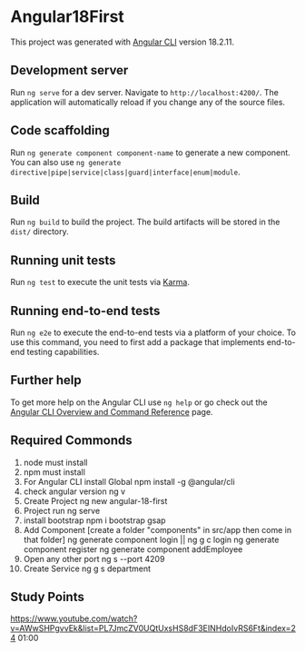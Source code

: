 # Angular18First

This project was generated with [Angular CLI](https://github.com/angular/angular-cli) version 18.2.11.

## Development server

Run `ng serve` for a dev server. Navigate to `http://localhost:4200/`. The application will automatically reload if you change any of the source files.

## Code scaffolding

Run `ng generate component component-name` to generate a new component. You can also use `ng generate directive|pipe|service|class|guard|interface|enum|module`.

## Build

Run `ng build` to build the project. The build artifacts will be stored in the `dist/` directory.

## Running unit tests

Run `ng test` to execute the unit tests via [Karma](https://karma-runner.github.io).

## Running end-to-end tests

Run `ng e2e` to execute the end-to-end tests via a platform of your choice. To use this command, you need to first add a package that implements end-to-end testing capabilities.

## Further help

To get more help on the Angular CLI use `ng help` or go check out the [Angular CLI Overview and Command Reference](https://angular.dev/tools/cli) page.

## Required Commonds

1. node must install
2. npm must install
3. For Angular CLI install Global
	npm install -g @angular/cli
4. check angular version
	ng v
5. Create Project
       ng new angular-18-first
6. Project run
	ng serve
7. install bootstrap
	npm i bootstrap gsap
8. Add Component  [create a folder "components" in src/app then come in that folder]
	ng generate component login   || ng g c login
	ng generate component register
	ng generate component addEmployee
9. Open any other port 
	ng s --port 4209
10. Create Service
	ng g s department
	

## Study Points

https://www.youtube.com/watch?v=AWwSHPgvvEk&list=PL7JmcZV0UQtUxsHS8dF3EINHdoIvRS6Ft&index=24
01:00